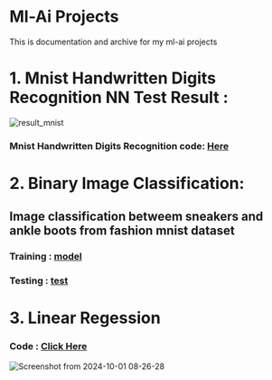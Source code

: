 # Ml-Ai Projects
This is documentation and archive for my ml-ai projects

# 1. Mnist Handwritten Digits Recognition NN Test Result :
![result_mnist](https://github.com/user-attachments/assets/9f7b6190-b67e-4c2a-b5bd-87c18eb36b7a)
### Mnist Handwritten Digits Recognition code: [Here](https://github.com/4rem3s/ml-ai/blob/main/mnist-digits-nn.py)

# 2. Binary Image Classification:
## Image classification betweem sneakers and ankle boots from fashion mnist dataset
### Training : [model](https://github.com/4rem3s/ml-ai/blob/main/bic_train.py)
### Testing : [test](https://github.com/4rem3s/ml-ai/blob/main/bic_test.py) 

# 3. Linear Regession
### Code : [Click Here](https://github.com/4rem3s/ml-ai/blob/main/linear-regression.py)
![Screenshot from 2024-10-01 08-26-28](https://github.com/user-attachments/assets/8c2dbb98-e5c6-419f-9474-12864579a842)
